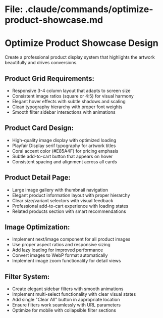 
# File: .claude/commands/optimize-product-showcase.md

# Optimize Product Showcase Design

Create a professional product display system that highlights the artwork beautifully and drives conversions.

## Product Grid Requirements:
- Responsive 3-4 column layout that adapts to screen size
- Consistent image ratios (square or 4:5) for visual harmony
- Elegant hover effects with subtle shadows and scaling
- Clean typography hierarchy with proper font weights
- Smooth filter sidebar interactions with animations

## Product Card Design:
- High-quality image display with optimized loading
- Playfair Display serif typography for artwork titles
- Coral accent color (#E85A4F) for pricing emphasis
- Subtle add-to-cart button that appears on hover
- Consistent spacing and alignment across all cards

## Product Detail Page:
- Large image gallery with thumbnail navigation
- Elegant product information layout with proper hierarchy
- Clear size/variant selectors with visual feedback
- Professional add-to-cart experience with loading states
- Related products section with smart recommendations

## Image Optimization:
- Implement next/image component for all product images
- Use proper aspect ratios and responsive sizing
- Add lazy loading for improved performance
- Convert images to WebP format automatically
- Implement image zoom functionality for detail views

## Filter System:
- Create elegant sidebar filters with smooth animations
- Implement multi-select functionality with clear visual states
- Add single "Clear All" button in appropriate location
- Ensure filters work seamlessly with URL parameters
- Optimize for mobile with collapsible filter sections
